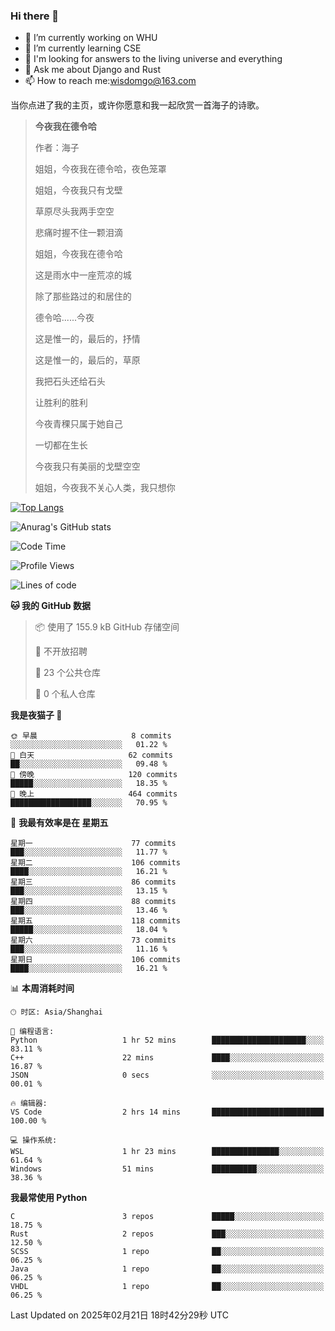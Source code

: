 ### Hi there 👋



- 🔭 I’m currently working on WHU
- 🌱 I’m currently learning CSE
- 🤔 I'm looking for answers to the living universe and everything
- 💬 Ask me about Django and Rust
- 📫 How to reach me:wisdomgo@163.com

当你点进了我的主页，或许你愿意和我一起欣赏一首海子的诗歌。

>**今夜我在德令哈**
>
>作者：海子
>
>姐姐，今夜我在德令哈，夜色笼罩
>
>姐姐，今夜我只有戈壁
>
>草原尽头我两手空空
>
>悲痛时握不住一颗泪滴
>
>姐姐，今夜我在德令哈
>
>这是雨水中一座荒凉的城
>
>除了那些路过的和居住的
>
>德令哈......今夜
>
>这是惟一的，最后的，抒情
>
>这是惟一的，最后的，草原
>
>我把石头还给石头
>
>让胜利的胜利
>
>今夜青稞只属于她自己
>
>一切都在生长
>
>今夜我只有美丽的戈壁空空
>
>姐姐，今夜我不关心人类，我只想你



[![Top Langs](https://github-readme-stats.vercel.app/api/top-langs/?username=wisdomgo&theme=onedark)](https://github.com/anuraghazra/github-readme-stats)

![Anurag's GitHub stats](https://github-readme-stats.vercel.app/api?username=wisdomgo&hide=contribs,stars&theme=synthwave)

<!--START_SECTION:waka-->
![Code Time](http://img.shields.io/badge/Code%20Time-439%20hrs%2022%20mins-blue)

![Profile Views](http://img.shields.io/badge/%E4%B8%AA%E4%BA%BA%E8%B5%84%E6%96%99%E8%A7%82%E7%9C%8B%E6%AC%A1%E6%95%B0-7-blue)

![Lines of code](https://img.shields.io/badge/%E4%BB%8E%E3%80%8CHello%20World%E3%80%8D%E8%B5%B7%E6%88%91%E5%B7%B2%E7%BB%8F%E5%86%99%E4%BA%86-639.5%20thousand%20%E8%A1%8C%E4%BB%A3%E7%A0%81-blue)

**🐱 我的 GitHub 数据** 

> 📦  使用了 155.9 kB GitHub 存储空间 
 > 
> 🚫 不开放招聘
 > 
> 📜 23 个公共仓库 
 > 
> 🔑 0 个私人仓库 
 > 
**我是夜猫子 🦉** 

```text
🌞 早晨                     8 commits           ░░░░░░░░░░░░░░░░░░░░░░░░░   01.22 % 
🌆 白天                     62 commits          ██░░░░░░░░░░░░░░░░░░░░░░░   09.48 % 
🌃 傍晚                     120 commits         █████░░░░░░░░░░░░░░░░░░░░   18.35 % 
🌙 晚上                     464 commits         ██████████████████░░░░░░░   70.95 % 
```
📅 **我最有效率是在 星期五** 

```text
星期一                      77 commits          ███░░░░░░░░░░░░░░░░░░░░░░   11.77 % 
星期二                      106 commits         ████░░░░░░░░░░░░░░░░░░░░░   16.21 % 
星期三                      86 commits          ███░░░░░░░░░░░░░░░░░░░░░░   13.15 % 
星期四                      88 commits          ███░░░░░░░░░░░░░░░░░░░░░░   13.46 % 
星期五                      118 commits         █████░░░░░░░░░░░░░░░░░░░░   18.04 % 
星期六                      73 commits          ███░░░░░░░░░░░░░░░░░░░░░░   11.16 % 
星期日                      106 commits         ████░░░░░░░░░░░░░░░░░░░░░   16.21 % 
```


📊 **本周消耗时间** 

```text
🕑︎ 时区: Asia/Shanghai

💬 编程语言: 
Python                   1 hr 52 mins        █████████████████████░░░░   83.11 % 
C++                      22 mins             ████░░░░░░░░░░░░░░░░░░░░░   16.87 % 
JSON                     0 secs              ░░░░░░░░░░░░░░░░░░░░░░░░░   00.01 % 

🔥 编辑器: 
VS Code                  2 hrs 14 mins       █████████████████████████   100.00 % 

💻 操作系统: 
WSL                      1 hr 23 mins        ███████████████░░░░░░░░░░   61.64 % 
Windows                  51 mins             ██████████░░░░░░░░░░░░░░░   38.36 % 
```

**我最常使用 Python** 

```text
C                        3 repos             █████░░░░░░░░░░░░░░░░░░░░   18.75 % 
Rust                     2 repos             ███░░░░░░░░░░░░░░░░░░░░░░   12.50 % 
SCSS                     1 repo              ██░░░░░░░░░░░░░░░░░░░░░░░   06.25 % 
Java                     1 repo              ██░░░░░░░░░░░░░░░░░░░░░░░   06.25 % 
VHDL                     1 repo              ██░░░░░░░░░░░░░░░░░░░░░░░   06.25 % 
```




 Last Updated on 2025年02月21日 18时42分29秒 UTC
<!--END_SECTION:waka-->
